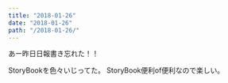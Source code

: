 ```yaml
---
title: "2018-01-26"
date: "2018-01-26"
path: "/2018-01-26/"
---
```


あー昨日日報書き忘れた！！

StoryBookを色々いじってた。
StoryBook便利of便利なので楽しい。

